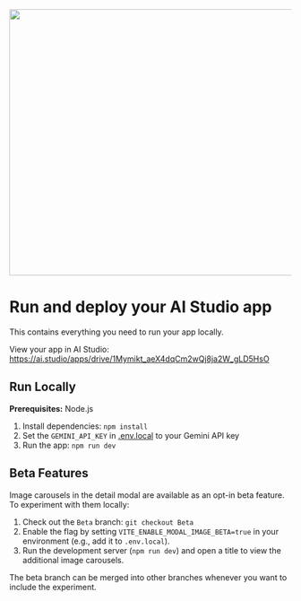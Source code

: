 <div align="center">
<img width="1200" height="475" alt="GHBanner" src="https://github.com/user-attachments/assets/0aa67016-6eaf-458a-adb2-6e31a0763ed6" />
</div>

# Run and deploy your AI Studio app

This contains everything you need to run your app locally.

View your app in AI Studio: https://ai.studio/apps/drive/1Mymikt_aeX4dqCm2wQj8ja2W_gLD5HsO

## Run Locally

**Prerequisites:**  Node.js


1. Install dependencies:
   `npm install`
2. Set the `GEMINI_API_KEY` in [.env.local](.env.local) to your Gemini API key
3. Run the app:
   `npm run dev`

## Beta Features

Image carousels in the detail modal are available as an opt-in beta feature. To experiment with them locally:

1. Check out the `Beta` branch: `git checkout Beta`
2. Enable the flag by setting `VITE_ENABLE_MODAL_IMAGE_BETA=true` in your environment (e.g., add it to `.env.local`).
3. Run the development server (`npm run dev`) and open a title to view the additional image carousels.

The beta branch can be merged into other branches whenever you want to include the experiment.
